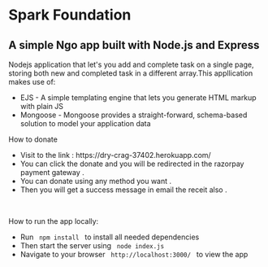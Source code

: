 # Spark Foundation

<h2> A simple Ngo app built with Node.js and Express</h2>

Nodejs application that let's you add and complete task on a single page, storing both new and completed task in a different array.This appllication makes use of:

<ul>
 <li>EJS - A simple templating engine that lets you generate HTML markup with plain JS</li>
 <li>Mongoose - Mongoose provides a straight-forward, schema-based solution to model your application data</li>
</ul>
 
<p>How to donate<p>

<ul>
  <li>Visit to the link : https://dry-crag-37402.herokuapp.com/ </li>
  <li>You can click the donate and you will be redirected in the razorpay payment gateway .</li>
 <li>You can donate using any method you want .</li>
 <li>Then you will get a success message in email the receit also .</li>
</ul>
<br>
<p> How to run the app locally: </p>

<ul>
<li> Run <code> npm install </code> to install all needed dependencies </li>

<li> Then start the server using <code> node index.js </code> </li>

<li> Navigate to your browser <code> http://localhost:3000/ </code> to view the app </li>
</ul>
